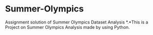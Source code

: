 # Summer-Olympics
Assignment solution of Summer Olympics Dataset Analysis
*.*This is a Project on Summer Olympics Analysis made by using Python.
